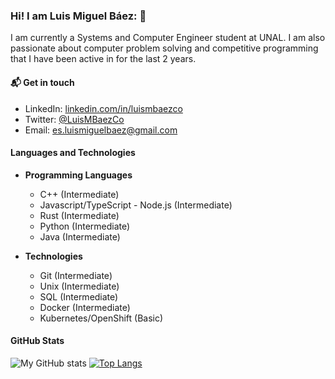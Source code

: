 ### Hi! I am Luis Miguel Báez: 👋

I am currently a Systems and Computer Engineer student at UNAL. I am also passionate about computer problem solving and competitive programming that I have been active in for the last 2 years.

#### 📬 Get in touch
- LinkedIn: [linkedin.com/in/luismbaezco](https://www.linkedin.com/in/luismbaezco/)
- Twitter: [@LuisMBaezCo](https://twitter.com/LuisMBaezCo)
- Email: [es.luismiguelbaez@gmail.com](es.luismiguelbaez@gmail.com)

#### Languages and Technologies

* **Programming Languages**
    * C++ (Intermediate)
    * Javascript/TypeScript - Node.js (Intermediate)
    * Rust (Intermediate)
    * Python (Intermediate)
    * Java (Intermediate)

* **Technologies**
    * Git (Intermediate)
    * Unix (Intermediate)
    * SQL (Intermediate)
    * Docker (Intermediate)
    * Kubernetes/OpenShift (Basic)

#### GitHub Stats

![My GitHub stats](https://github-readme-stats.vercel.app/api?username=LuisMBaezCo&theme=tokyonight&show_icons=true)
[![Top Langs](https://github-readme-stats.vercel.app/api/top-langs/?username=LuisMBaezCo&layout=compact&theme=tokyonight)](https://github.com/anuraghazra/github-readme-stats)


<!--
**LuisMBaezCo/LuisMBaezCo** is a ✨ _special_ ✨ repository because its `README.md` (this file) appears on your GitHub profile.

Here are some ideas to get you started:

- 🔭 I’m currently working on ...
- 🌱 I’m currently learning ...
- 👯 I’m looking to collaborate on ...
- 🤔 I’m looking for help with ...
- 💬 Ask me about ...
- 📫 How to reach me: ...
- 😄 Pronouns: ...
- ⚡ Fun fact: ...
-->

